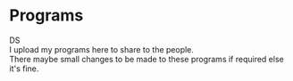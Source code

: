# Programs
DS<br/>
I upload my programs here to share to the people.<br>
There maybe small changes to be made to these programs if required else it's fine.
